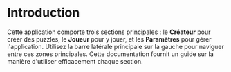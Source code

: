 # Introduction

Cette application comporte trois sections principales : le **Créateur** pour créer des puzzles, le **Joueur** pour y jouer, et les **Paramètres** pour gérer l'application. Utilisez la barre latérale principale sur la gauche pour naviguer entre ces zones principales. Cette documentation fournit un guide sur la manière d'utiliser efficacement chaque section.
